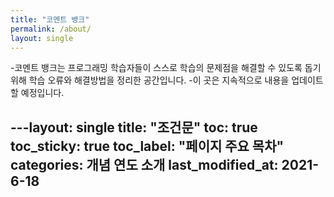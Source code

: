 ```yaml
---
title: "코멘트 뱅크"
permalink: /about/
layout: single
---
```


-코멘트 뱅크는 프로그래밍 학습자들이 스스로 학습의 문제점을 해결할 수 있도록 돕기 위해 학습 오류와 해결방법을 정리한 공간입니다.
-이 곳은 지속적으로 내용을 업데이트할 예정입니다.

---layout: single
title: "조건문"
toc: true
toc_sticky: true
toc_label: "페이지 주요 목차"
categories: 개념 연도 소개
last_modified_at: 2021-6-18
---
